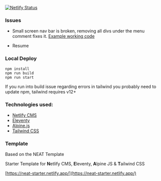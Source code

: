 [![Netlify Status](https://api.netlify.com/api/v1/badges/f65ff0b3-6076-49fb-a5b4-ffa5e1181428/deploy-status)](https://app.netlify.com/sites/aanunez/deploys)

### Issues

* Small screen nav bar is broken, removing all divs under the menu comment fixes it. [Example working code](https://alpinetoolbox.com/examples/navbar)

* Resume

### Local Deploy

```
npm install
npm run build
npm run start
```

If you run into build issue regarding errors in tailwind you probably need to update npm, tailwind requires v12+

### Technologies used:

- [Netlify CMS](https://www.netlifycms.org/)
- [Eleventy](https://www.11ty.dev/)
- [Alpine.js](https://github.com/alpinejs/alpine)
- [Tailwind CSS](https://tailwindcss.com/)

### Template

Based on the NEAT Template

Starter Template for **N**etlify CMS, **E**leventy, **A**lpine JS & **T**ailwind CSS

[https://neat-starter.netlify.app/](https://neat-starter.netlify.app/)


